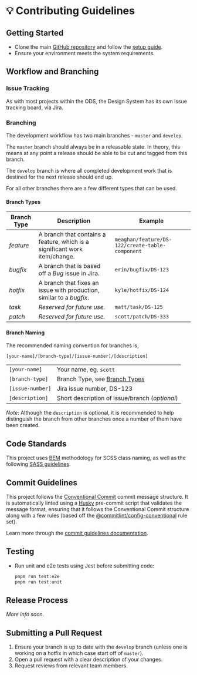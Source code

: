 # 💡 Contributing Guidelines

## Getting Started

- Clone the main [GitHub repository](https://github.com/ongov/ontario-design-system) and follow the [setup guide](https://github.com/ongov/ontario-design-system?tab=readme-ov-file#quick-start).
- Ensure your environment meets the system requirements.

## Workflow and Branching

### Issue Tracking

As with most projects within the ODS, the Design System has its own issue tracking board, via Jira.

### Branching

The development workflow has two main branches - `master` and `develop`.

The `master` branch should always be in a releasable state. In theory, this means at any point a release should be able to be cut and tagged from this branch.

The `develop` branch is where all completed development work that is destined for the next release should end up.

For all other branches there are a few different types that can be used.

#### Branch Types

| Branch Type | Description                                                                | Example                                         |
| ----------- | -------------------------------------------------------------------------- | ----------------------------------------------- |
| _feature_   | A branch that contains a feature, which is a significant work item/change. | `meaghan/feature/DS-122/create-table-component` |
| _bugfix_    | A branch that is based off a _Bug_ issue in Jira.                          | `erin/bugfix/DS-123`                            |
| _hotfix_    | A branch that fixes an issue with production, similar to a _bugfix_.       | `kyle/hotfix/DS-124`                            |
| _task_      | _Reserved for future use._                                                 | `matt/task/DS-125`                              |
| _patch_     | _Reserved for future use._                                                 | `scott/patch/DS-333`                            |

#### Branch Naming

The recommended naming convention for branches is,

```
[your-name]/[branch-type]/[issue-number]/[description]
```

|                  |                                                |
| ---------------- | ---------------------------------------------- |
| `[your-name]`    | Your name, eg. `scott`                         |
| `[branch-type]`  | Branch Type, see [Branch Types](#branch-types) |
| `[issue-number]` | Jira issue number, DS-123                      |
| `[description]`  | Short description of issue/branch (_optional_) |

_Note_: Although the `description` is optional, it is recommended to help distinguish the branch from other branches once a number of them have been created.

## Code Standards

This project uses [BEM](http://getbem.com/introduction/) methodology for SCSS class naming, as well as the following [SASS guidelines](https://ontariodigital.atlassian.net/wiki/spaces/TECH/pages/939786380/Frontend+Guidelines+CSS#SASS).

## Commit Guidelines

This project follows the [Conventional Commit](https://www.conventionalcommits.org/en/v1.0.0/) commit message structure. It is automatically linted using a [Husky](https://typicode.github.io/husky/) pre-commit script that validates the message format, ensuring that it follows the Conventional Commit structure along with a few rules (based off the [@commitlint/config-conventional](https://github.com/conventional-changelog/commitlint/tree/master/%40commitlint/config-conventional) rule set).

Learn more through the [commit guidelines documentation](../../COMMIT-GUIDELINES.MD).

## Testing

- Run unit and e2e tests using Jest before submitting code:

  ```bash
  pnpm run test:e2e
  pnpm run test:unit
  ```

## Release Process

_More info soon_.

## Submitting a Pull Request

1. Ensure your branch is up to date with the `develop` branch (unless one is working on a hotfix in which case start off of `master`).
2. Open a pull request with a clear description of your changes.
3. Request reviews from relevant team members.
